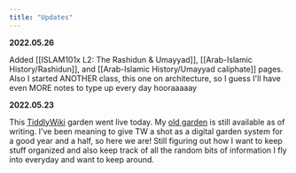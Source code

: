 ```yaml
---
title: "Updates"
---
```

**2022.05.26**

Added [[ISLAM101x L2: The Rashidun & Umayyad]], [[Arab-Islamic History/Rashidun]], and [[Arab-Islamic History/Umayyad caliphate]] pages. Also I started ANOTHER class, this one on architecture, so I guess I'll have even MORE notes to type up every day hooraaaaay

**2022.05.23**

This [TiddlyWiki](https://tiddlywiki.com/) garden went live today. My [old garden](https://ocean-waves.xyz/thestudy/oldgarden/index.html) is still available as of writing. I've been meaning to give TW a shot as a digital garden system for a good year and a half, so here we are\! Still figuring out how I want to keep stuff organized and also keep track of all the random bits of information I fly into everyday and want to keep around.
